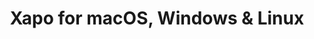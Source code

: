 ---
name: Xapo
url: 'https://account.xapo.com'
category: Finance
title: 'Xapo for macOS, Windows & Linux'
key: xapo

---